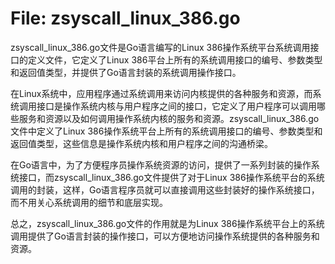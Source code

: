 # File: zsyscall_linux_386.go

zsyscall_linux_386.go文件是Go语言编写的Linux 386操作系统平台系统调用接口的定义文件，它定义了Linux 386平台上所有的系统调用接口的编号、参数类型和返回值类型，并提供了Go语言封装的系统调用操作接口。

在Linux系统中，应用程序通过系统调用来访问内核提供的各种服务和资源，而系统调用接口是操作系统内核与用户程序之间的接口，它定义了用户程序可以调用哪些服务和资源以及如何调用操作系统内核的服务和资源。zsyscall_linux_386.go文件中定义了Linux 386操作系统平台上所有的系统调用接口的编号、参数类型和返回值类型，这些信息是操作系统内核和用户程序之间的沟通桥梁。

在Go语言中，为了方便程序员操作系统资源的访问，提供了一系列封装的操作系统接口，而zsyscall_linux_386.go文件提供了对于Linux 386操作系统平台的系统调用的封装，这样，Go语言程序员就可以直接调用这些封装好的操作系统接口，而不用关心系统调用的细节和底层实现。

总之，zsyscall_linux_386.go文件的作用就是为Linux 386操作系统平台上的系统调用提供了Go语言封装的操作接口，可以方便地访问操作系统提供的各种服务和资源。

